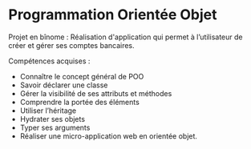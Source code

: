 # Programmation Orientée Objet

Projet en bînome : Réalisation d'application qui permet à l’utilisateur de créer et gérer ses comptes bancaires.

Compétences acquises :
- Connaître le concept général de POO
- Savoir déclarer une classe
- Gérer la visibilité de ses attributs et méthodes
- Comprendre la portée des éléments
- Utiliser l’héritage
- Hydrater ses objets
- Typer ses arguments
- Réaliser une micro-application web en orientée objet.
